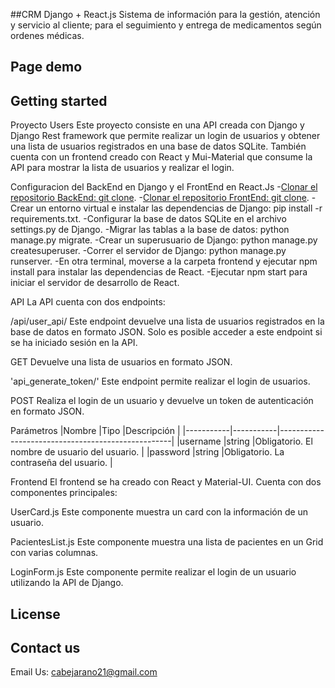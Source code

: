 
##CRM Django + React.js
Sistema de información para la gestión, atención y servicio al cliente; para el seguimiento y entrega de medicamentos según ordenes médicas.



## Page demo

## Getting started
Proyecto Users
Este proyecto consiste en una API creada con Django y Django Rest framework que permite realizar un login de usuarios y obtener una lista de usuarios registrados en una base de datos SQLite. También cuenta con un frontend creado con React y Mui-Material que consume la API para mostrar la lista de usuarios y realizar el login.

Configuracion del BackEnd en Django y el FrontEnd en React.Js
-[Clonar el repositorio BackEnd: git clone](https://github.com/CalicheDev/Proyectos_Django.git).
-[Clonar el repositorio FrontEnd: git clone](https://github.com/CalicheDev/Proyectos_Django_React.git).
-Crear un entorno virtual e instalar las dependencias de Django: pip install -r requirements.txt.
-Configurar la base de datos SQLite en el archivo settings.py de Django.
-Migrar las tablas a la base de datos: python manage.py migrate.
-Crear un superusuario de Django: python manage.py createsuperuser.
-Correr el servidor de Django: python manage.py runserver.
-En otra terminal, moverse a la carpeta frontend y ejecutar npm install para instalar las dependencias de React.
-Ejecutar npm start para iniciar el servidor de desarrollo de React.

API
La API cuenta con dos endpoints:

/api/user_api/
Este endpoint devuelve una lista de usuarios registrados en la base de datos en formato JSON. Solo es posible acceder a este endpoint si se ha iniciado sesión en la API.

GET
Devuelve una lista de usuarios en formato JSON.

'api_generate_token/'
Este endpoint permite realizar el login de usuarios.

POST
Realiza el login de un usuario y devuelve un token de autenticación en formato JSON.

Parámetros
|Nombre	    |Tipo	    |Descripción                                        |
|-----------|-----------|---------------------------------------------------|
|username	|string	    |Obligatorio. El nombre de usuario del usuario.     |
|password	|string	    |Obligatorio. La contraseña del usuario.            |


Frontend
El frontend se ha creado con React y Material-UI. Cuenta con dos componentes principales:

UserCard.js
Este componente muestra un card con la información de un usuario.

PacientesList.js
Este componente muestra una lista de pacientes en un Grid con varias columnas.

LoginForm.js
Este componente permite realizar el login de un usuario utilizando la API de Django.

## License

## Contact us

Email Us: cabejarano21@gmail.com